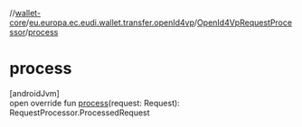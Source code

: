 //[wallet-core](../../../index.md)/[eu.europa.ec.eudi.wallet.transfer.openId4vp](../index.md)/[OpenId4VpRequestProcessor](index.md)/[process](process.md)

# process

[androidJvm]\
open override fun [process](process.md)(request: Request): RequestProcessor.ProcessedRequest
